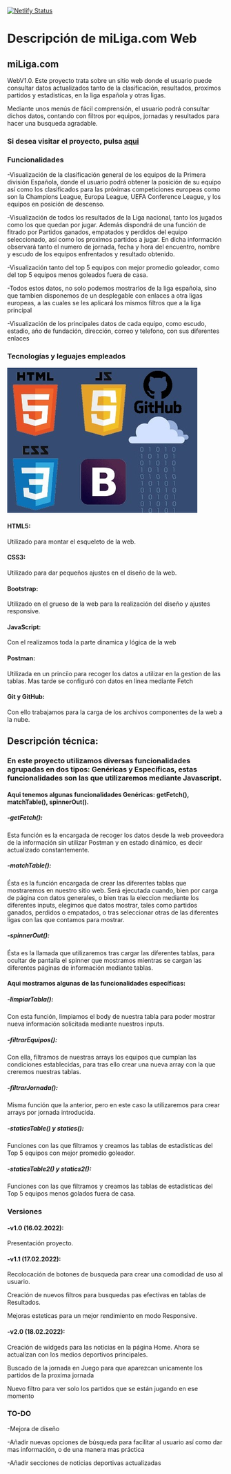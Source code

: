 
[![Netlify Status](https://api.netlify.com/api/v1/badges/cb42918c-7c9c-4528-98cc-b2e44661d6a4/deploy-status)](https://app.netlify.com/sites/miliga/deploys)
<h1>Descripción de miLiga.com Web</h1>
<h2>miLiga.com</h2> <p>WebV1.0. Este proyecto trata sobre un sitio web donde el usuario puede consultar datos actualizados tanto de la clasificación, resultados, proximos partidos y estadisticas, en la liga española y otras ligas.</p>

<p>Mediante unos menús de fácil comprensión, el usuario podrá consultar dichos datos, contando con filtros por equipos, jornadas y resultados para hacer una busqueda agradable.</p>



<h3>Si desea visitar el proyecto, pulsa <a href="https://miliga.com.netlify.app.">aqui</a></h3>

<h3>Funcionalidades</h3>
<p>-Visualización de la clasificación general de los equipos de la Primera división Española, donde el usuario podrá obtener la posición de su equipo así como los clasificados para las próximas competiciones europeas como son la Champions League, Europa League, UEFA Conference League, y los equipos en posición de descenso.</p> 
<p>-Visualización de todos los resultados de la Liga nacional, tanto los jugados como los que quedan por jugar. Además dispondrá de una función de fitrado por Partidos ganados, empatados y perdidos del equipo seleccionado, así como los proximos partidos a jugar. En dicha información observará tanto el numero de jornada, fecha y hora del encuentro, nombre y escudo de los equipos enfrentados y resultado obtenido.</p>
<p>-Visualización tanto del top 5 equipos con mejor promedio goleador, como del top 5 equipos menos goleados fuera de casa.</p>
<p>-Todos estos datos, no solo podemos mostrarlos de la liga española, sino que tambien disponemos de un desplegable con enlaces a otra ligas europeas, a las cuales se les aplicará los mismos filtros que a la liga principal</p>
<p>-Visualización de los principales datos de cada equipo, como escudo, estadio, año de fundación, dirección, correo y telefono, con sus diferentes enlaces</p> 
<h3>Tecnologías  y leguajes empleados</h3>
<img src="/images/mix.jpg" alt="Tecnologias">
<h4>HTML5:</h4> <p>Utilizado para  montar el esqueleto de la web.</p>
<h4>CSS3:</h4> <p>Utilizado para dar pequeños ajustes en el diseño de la web.</p>
<h4>Bootstrap:</h4> </p>Utilizado en el grueso de la web para la realización del diseño y ajustes responsive.</p>
<h4>JavaScript:</h4> <p>Con el realizamos toda la parte dinamica y lógica de la web</p>
<h4>Postman:</h4> <p>Utilizada en un princiìo para recoger los datos a utilizar en la gestion de las tablas. Mas tarde se configuró con datos en linea mediante Fetch</p>
<h4>Git y GitHub:</h4> <P>Con ello trabajamos para la carga de los archivos componentes de la web a la nube.</p>
<h2>Descripción técnica:</h2>
<h3>En este proyecto utilizamos diversas funcionalidades agrupadas en dos tipos: Genéricas y Específicas, estas funcionalidades son las que utilizaremos  mediante Javascript.</h3>
<h4>Aqui tenemos algunas funcionalidades Genéricas: getFetch(),  matchTable(), spinnerOut().</h4>
<h5>-getFetch():</h5> <p>Esta función es la encargada de recoger los datos desde la web proveedora de la información sin utilizar Postman y en estado dinámico, es decir actualizado constantemente.</p>
<h5>-matchTable():</h5> <p>Ésta es la función encargada de crear las diferentes tablas que mostraremos en nuestro sitio web. Será ejecutada cuando, bien por carga de página con datos generales, o bien tras la eleccion mediante los diferentes inputs, elegimos que datos mostrar, tales como partidos ganados, perdidos o empatados, o tras seleccionar otras de las diferentes ligas con las que contamos para mostrar.</p>
<h5>-spinnerOut():</h5> <p>Ésta es la llamada que utilizaremos tras cargar las diferentes tablas, para ocultar de pantalla el spinner que mostramos mientras se cargan las diferentes páginas de información mediante tablas.</p>
<h4>Aqui mostramos algunas de las funcionalidades específicas:</h4>
<h5>-limpiarTabla():</h5> <p>Con esta función, limpiamos el body de nuestra tabla para poder mostrar nueva información solicitada mediante nuestros inputs.
<h5>-filtrarEquipos():</h5> <p>Con ella, filtramos de nuestras arrays los equipos que cumplan las condiciones establecidas, para tras ello crear una nueva array con la que creremos nuestras tablas.
<h5>-filtrarJornada():</h5> <p>Misma función que la anterior, pero en este caso la utilizaremos para crear arrays por jornada introducida.</p>
<h5>-staticsTable() y statics():</h5> <p>Funciones con las que filtramos y creamos las tablas de estadisticas del Top 5 equipos con mejor promedio goleador.</p>
<h5>-staticsTable2() y statics2():</h5> <p>Funciones con las que filtramos y creamos las tablas de estadisticas del Top 5 equipos menos golados fuera de casa.</p>
<h3>Versiones</h3>
<h4>-v1.0 (16.02.2022):</h4> <p>Presentación proyecto.</p>
<h4>-v1.1 (17.02.2022):</h4> <p>Recolocación de botones de busqueda para crear una comodidad de uso al usuario.</p>
<p>Creación de nuevos filtros para busquedas pas efectivas en tablas de Resultados.</p>
<p>Mejoras esteticas para un mejor rendimiento en modo Responsive.</p>
<h4>-v2.0 (18.02.2022):</h4> <p>Creación de widgeds para las noticias en la página Home. Ahora se actualizan con los medios deportivos principales.</p>
<p>Buscado de la jornada en Juego para que aparezcan unicamente los partidos de la proxima jornada<p>
<p>Nuevo filtro para ver solo los partidos que se están jugando en ese momento</p>
<h3>TO-DO</h3>
<p>-Mejora de diseño</p>
<P>-Añadir nuevas opciones de búsqueda para facilitar al usuario así como dar mas información, o de una manera mas práctica</p>
<p>-Añadir secciones de noticias deportivas actualizadas</p>
